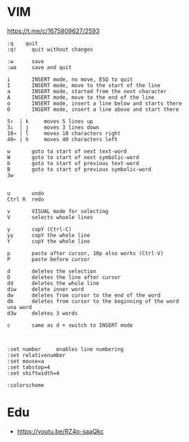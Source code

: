 # VIM

https://t.me/c/1675809627/2593



    :q    quit
    :q!     quit without changes

    :w      save
    :wa     save and quit

    i       INSERT mode, no move, ESQ to quit
    I       INSERT mode, move to the start of the line
    a       INSERT mode, started from the next character
    A       INSERT mode, move to the end of the line
    o       INSERT mode, insert a line below and starts there
    O       INSERT mode, insert a line above and start there

    5↑  | k     moves 5 lines up
    3↓  | j     moves 3 lines down
    10→ | l     moves 10 characters right
    40← | h     moves 40 characters left

    w       goto to start of next text-word
    W       goto to start of next symbolic-word
    b       goto to start of previous text-word
    B       goto to start of previous symbolic-word
    3w


    u       undo
    Ctrl R  redo

    v       VISUAL mode for selecting
    V       selects whoole lines

    y       copY (Ctrl-C)
    yy      copY the whole line
    Y       copY the whole line

    p       paste after cursor, 10p also works (Ctrl-V)
    P       paste before cursor

    d       deletes the selection
    D       deletes the line after cursor
    dd      deletes the whole line
    diw     delete inner word
    dw      deletes from cursor to the end of the word
    db      deletes from cursor to the beginning of the word
    una word
    d3w     deletes 3 words

    c       same as d + switch to INSERT mode



    :set number     enables line numbering
    :set relativenumber
    :set mouse=a
    :set tabstop=4
    :set shiftwidth=4
    
    :colorscheme


# Edu
* https://youtu.be/RZ4p-saaQkc
